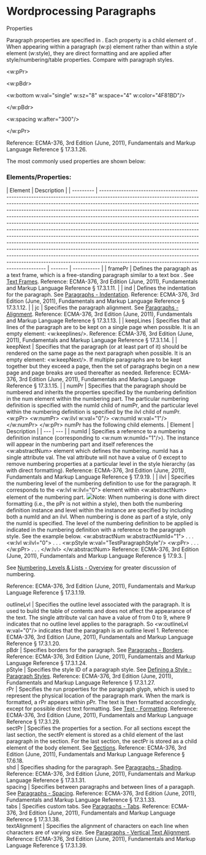 # Wordprocessing Paragraphs

Properties

Paragraph properties are specified in <pPr>. Each property is a child element of <pPr>. When appearing within a paragraph (w:p) element rather than within a style element (w:style), they are direct formatting and are applied after style/numbering/table properties. Compare with paragraph styles.

<w:pPr>

<w:pBdr>

<w:bottom w:val="single" w:sz="8" w:space="4" w:color="4F81BD"/>

</w:pBdr>

<w:spacing w:after="300"/>

</w:pPr>

Reference: ECMA-376, 3rd Edition (June, 2011), Fundamentals and Markup Language Reference § 17.3.1.26.

The most commonly used properties are shown below:

### Elements/Properties:

| Element   | Description                                                                                                                                                                                                                                                                                                                                                                                                                                                                                                                                                                                                                                                                                                                                                                                                                                                                                                                                        |
| --------- | -------------------------------------------------------------------------------------------------------------------------------------------------------------------------------------------------------------------------------------------------------------------------------------------------------------------------------------------------------------------------------------------------------------------------------------------------------------------------------------------------------------------------------------------------------------------------------------------------------------------------------------------------------------------------------------------------------------------------------------------------------------------------------------------------------------------------------------------------------------------------------------------------------------------------------------------------- | ------- | ----------- |
| framePr   | Defines the paragraph as a text frame, which is a free-standing paragraph similar to a text box . See [Text Frames](WPparagraph-textFrames.md). Reference: ECMA-376, 3rd Edition (June, 2011), Fundamentals and Markup Language Reference § 17.3.1.11.                                                                                                                                                                                                                                                                                                                                                                                                                                                                                                                                                                                                                                                                                             |
| ind       | Defines the indentation for the paragraph. See [Paragraphs - Indentation](WPindentation.md). Reference: ECMA-376, 3rd Edition (June, 2011), Fundamentals and Markup Language Reference § 17.3.1.12.                                                                                                                                                                                                                                                                                                                                                                                                                                                                                                                                                                                                                                                                                                                                                |
| jc        | Specifies the paragraph alignment. See [Paragraphs - Alignment](WPalignment.md). Reference: ECMA-376, 3rd Edition (June, 2011), Fundamentals and Markup Language Reference § 17.3.1.13.                                                                                                                                                                                                                                                                                                                                                                                                                                                                                                                                                                                                                                                                                                                                                            |
| keepLines | Specifies that all lines of the paragraph are to be kept on a single page when possible. It is an empty element: <w:keeplines/>. Reference: ECMA-376, 3rd Edition (June, 2011), Fundamentals and Markup Language Reference § 17.3.1.14.                                                                                                                                                                                                                                                                                                                                                                                                                                                                                                                                                                                                                                                                                                            |
| keepNext  | Specifies that the paragraph (or at least part of it) should be rendered on the same page as the next paragraph when possible. It is an empty element: <w:keepNext/>. If multiple paragraphs are to be kept together but they exceed a page, then the set of paragraphs begin on a new page and page breaks are used thereafter as needed. Reference: ECMA-376, 3rd Edition (June, 2011), Fundamentals and Markup Language Reference § 17.3.1.15.                                                                                                                                                                                                                                                                                                                                                                                                                                                                                                  |
| numPr     | Specifies that the paragraph should be numbered and inherits the properties specified by the numbering definition in the num element within the numbering part. The particular numbering definition is specified with the numId child of numPr, and the particular level within the numbering definition is specified by the ilvl child of numPr. <w:pPr> <w:numPr> <w:ilvl w:val="0"/> <w:numId w:val="1"/> </w:numPr> </w:pPr> numPr has the following child elements.                                                                                                                                                                                                                                                                                                                                                                                                                                                                           | Element | Description |
| ---       | ---                                                                                                                                                                                                                                                                                                                                                                                                                                                                                                                                                                                                                                                                                                                                                                                                                                                                                                                                                |
| numId     | Specifies a reference to a numbering definition instance (corresponding to <w:num w:numId="1"/>). The instance will appear in the numbering part and itself references the <w:abstractNum> element which defines the numbering. numId has a single attribute val. The val attribute will not have a value of 0 except to remove numbering properties at a particular level in the style hierarchy (as with direct formatting). Reference: ECMA-376, 3rd Edition (June, 2011), Fundamentals and Markup Language Reference § 17.9.19.                                                                                                                                                                                                                                                                                                                                                                                                                |
| ilvl      | Specifies the numbering level of the numbering definition to use for the paragraph. It corresponds to the <w:lvl w:ilvl="0"> element within <w:abstractNum> element of the numbering part. ![](images/note.png)Note: When numbering is done with direct formatting (i.e., the pPr is not within a style), then both the numbering definition instance and level within the instance are specified by including both a numId and an ilvl. When numbering is done as part of a style, only the numId is specified. The level of the numbering definition to be applied is indicated in the numbering definition with a reference to the paragraph style. See the example below. <w:abstractNum w:abstractNumId="1"> . . . <w:lvl w:ilvl="0"> . . . <w:pStyle w:val="TestParagraphStyle"/> <w:pPr> . . . </w:pPr> . . . </w:lvl> </w:abstractNum> Reference: ECMA-376, 3rd Edition (June, 2011), Fundamentals and Markup Language Reference § 17.9.3. |

See [Numbering, Levels & Lists - Overview](WPnumbering.md) for greater discussion of numbering.

Reference: ECMA-376, 3rd Edition (June, 2011), Fundamentals and Markup Language Reference § 17.3.1.19.

outlineLvl | Specifies the outline level associated with the paragraph. It is used to build the table of contents and does not affect the appearance of the text. The single attribute val can have a value of from 0 to 9, where 9 indicates that no outline level applies to the paragraph. So <w:outlineLvl w:val="0"/> indicates that the paragraph is an outline level 1. Reference: ECMA-376, 3rd Edition (June, 2011), Fundamentals and Markup Language Reference § 17.3.1.20.  
pBdr | Specifies borders for the paragraph. See [Paragraphs - Borders](WPborders.md). Reference: ECMA-376, 3rd Edition (June, 2011), Fundamentals and Markup Language Reference § 17.3.1.24.  
pStyle | Specifies the style ID of a paragraph style. See [Defining a Style - Paragraph Styles](WPstyleParStyles.md). Reference: ECMA-376, 3rd Edition (June, 2011), Fundamentals and Markup Language Reference § 17.3.1.27.  
rPr | Specifies the run properties for the paragraph glyph, which is used to represent the physical location of the paragraph mark. When the mark is formatted, a rPr appears within pPr. The text is then formatted accordingly, except for possible direct text formatting. See [Text - Formatting](WPtextFormatting.md). Reference: ECMA-376, 3rd Edition (June, 2011), Fundamentals and Markup Language Reference § 17.3.1.29.  
sectPr | Specifies the properties for a section. For all sections except the last section, the sectPr element is stored as a child element of the last paragraph in the section. For the last section, the sectPr is stored as a child element of the body element. See [Sections](WPsection.md). Reference: ECMA-376, 3rd Edition (June, 2011), Fundamentals and Markup Language Reference § 17.6.18.  
shd | Specifies shading for the paragraph. See [Paragraphs - Shading](WPshading.md). Reference: ECMA-376, 3rd Edition (June, 2011), Fundamentals and Markup Language Reference § 17.3.1.31.  
spacing | Specifies between paragraphs and between lines of a paragaph. See [Paragraphs - Spacing](WPspacing.md). Reference: ECMA-376, 3rd Edition (June, 2011), Fundamentals and Markup Language Reference § 17.3.1.33.  
tabs | Specifies custom tabs. See [Paragraphs - Tabs](WPtab.md). Reference: ECMA-376, 3rd Edition (June, 2011), Fundamentals and Markup Language Reference § 17.3.1.38.  
textAlignment | Specifies the alignment of characters on each line when characters are of varying size. See [Paragraphs - Vertical Text Alignment](WPtextAlignment.md). Reference: ECMA-376, 3rd Edition (June, 2011), Fundamentals and Markup Language Reference § 17.3.1.39.
